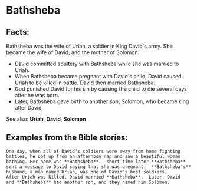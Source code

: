 Bathsheba
=========

Facts:
------

Bathsheba was the wife of Uriah, a soldier in King David's army. She
became the wife of David, and the mother of Solomon.

-   David committed adultery with Bathsheba while she was married to
    Uriah.
-   When Bathsheba became pregnant with David's child, David caused
    Uriah to be killed in battle. David then married Bathsheba.
-   God punished David for his sin by causing the child to die several
    days after he was born.
-   Later, Bathsheba gave birth to another son, Solomon, who became king
    after David.

See also: **Uriah**, **David**, **Solomon**

Examples from the Bible stories:
--------------------------------

    One day, when all of David's soldiers were away from home fighting
    battles, he got up from an afternoon nap and saw a beautiful woman
    bathing. Her name was **Bathsheba**.  short time later **Bathsheba**
    sent a message to David saying that she was pregnant.  **Bathsheba's**
    husband, a man named Uriah, was one of David’s best soldiers.
    After Uriah was killed, David married **Bathsheba**.  Later, David
    and **Bathsheba** had another son, and they named him Solomon.
